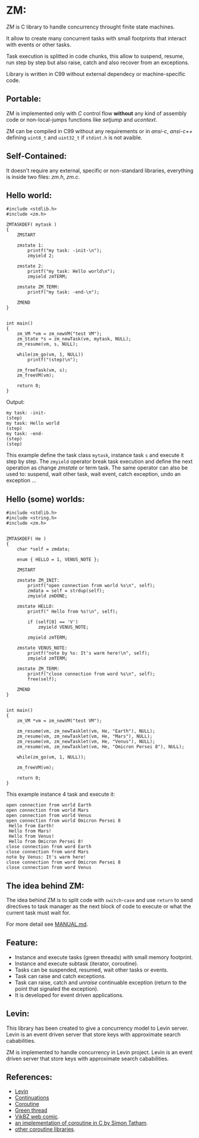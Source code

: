 
# ZM:

*ZM* is C library to handle concurrency throught finite state machines.

It allow to create many concurrent tasks with small footprints that
interact with events or other tasks.

Task execution is splitted in code chunks, this allow
to suspend, resume, run step by step but also 
raise, catch and also recover from an exceptions.

Library is written in C99 without external dependecy or
machine-specific code.

## Portable:

ZM is implemented only with *C* control flow **without** any kind of
assembly code or non-local-jumps functions like *setjump* and *ucontext*.

ZM can be compiled in C99 without any requirements or in *ansi-c*,
*ansi-c++* defining `uint8_t` and `uint32_t` if `stdint.h` is not
avaible.


## Self-Contained:

It doesn't require any external, specific or non-standard
libraries, everything is inside two files: *zm.h*, *zm.c*.

## Hello world:

	#include <stdlib.h>
	#include <zm.h>

	ZMTASKDEF( mytask )
	{
		ZMSTART

		zmstate 1:
			printf("my task: -init-\n");
			zmyield 2;

		zmstate 2:
			printf("my task: Hello world\n");
			zmyield zmTERM;

		zmstate ZM_TERM:
			printf("my task: -end-\n");

		ZMEND
	}


	int main()
	{
		zm_VM *vm = zm_newVM("test VM");
		zm_State *s = zm_newTask(vm, mytask, NULL);
		zm_resume(vm, s, NULL);

		while(zm_go(vm, 1, NULL))
			printf("(step)\n");

		zm_freeTask(vm, s);
		zm_freeVM(vm);

		return 0;
	}


Output:

	my task: -init-
	(step)
	my task: Hello world
	(step)
	my task: -end-
	(step)
	(step)

This example define the task class `mytask`, instance task `s` and execute
it step by step. The `zmyield` operator break task execution and define
the next operation as change *zmstate* or term task. The same operator
can also be used to: suspend, wait other task, wait event, catch exception,
undo an exception ...


## Hello (some) worlds:

	#include <stdlib.h>
	#include <string.h>
	#include <zm.h>


	ZMTASKDEF( He )
	{
		char *self = zmdata;

		enum { HELLO = 1, VENUS_NOTE };

		ZMSTART

		zmstate ZM_INIT:
			printf("open connection from world %s\n", self);
			zmdata = self = strdup(self);
			zmyield zmDONE;

		zmstate HELLO:
			printf(" Hello from %s!\n", self);

			if (self[0] == 'V')
				zmyield VENUS_NOTE;

			zmyield zmTERM;

		zmstate VENUS_NOTE:
			printf("note by %s: It's warm here!\n", self);
			zmyield zmTERM;

		zmstate ZM_TERM:
			printf("close connection from word %s\n", self);
			free(self);

		ZMEND
	}


	int main()
	{
		zm_VM *vm = zm_newVM("test VM");

		zm_resume(vm, zm_newTasklet(vm, He, "Earth"), NULL);
		zm_resume(vm, zm_newTasklet(vm, He, "Mars"), NULL);
		zm_resume(vm, zm_newTasklet(vm, He, "Venus"), NULL);
		zm_resume(vm, zm_newTasklet(vm, He, "Omicron Persei 8"), NULL);

		while(zm_go(vm, 1, NULL));

		zm_freeVM(vm);

		return 0;
	}

This example instance 4 task and execute it:


	open connection from world Earth
	open connection from world Mars
	open connection from world Venus
	open connection from world Omicron Persei 8
	 Hello from Earth!
	 Hello from Mars!
	 Hello from Venus!
	 Hello from Omicron Persei 8!
	close connection from word Earth
	close connection from word Mars
	note by Venus: It's warm here!
	close connection from word Omicron Persei 8
	close connection from word Venus




## The idea behind ZM:
The idea behind ZM is to split code with `switch`-`case`
and use `return` to send directives to task manager as the
next block of code to execute or what the current task must
wait for.

For more detail see [MANUAL.md](MANUAL.md).


## Feature:
- Instance and execute tasks (green threads) with small memory footprint.
- Instance and execute subtask (iterator, coroutine).
- Tasks can be suspended, resumed, wait other tasks or events.
- Task can raise and catch exceptions.
- Task can raise, catch and *unraise* continuable exception (return to 
  the point that signaled the exception).
- It is developed for event driven applications.


## Levin:

This library has been created to give a concurrency model
to Levin server. Levin is an event driven server that store
keys with approximate search cababilities.

ZM is implemented to handle concurrency in Levin project. Levin is an event
driven server that store keys with approximate search cababilities.



## References:

- [Levin](https://github.com/fabio-sassi/levin) 
- [Continuations](https://en.wikipedia.org/wiki/Continuation)
- [Coroutine](https://en.wikipedia.org/wiki/Coroutine)
- [Green thread](https://en.wikipedia.org/wiki/Green_threads)
- [VikBZ web comic](http://vikbz.com/).
- [an implementation of coroutine in C by Simon Tatham](http://www.chiark.greenend.org.uk/~sgtatham/coroutines.html).
- [other coroutine libraries](https://github.com/baruch/libwire/wiki/Other-coroutine-libraries).




